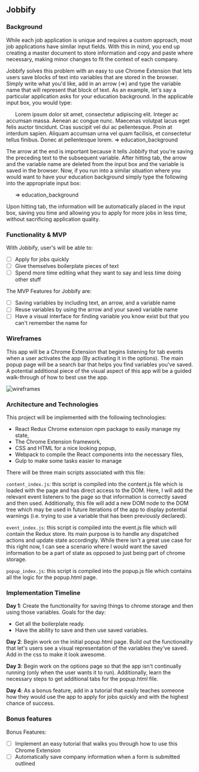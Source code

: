 ## Jobbify

### Background

While each job application is unique and requires a custom approach, most job applications have similar input fields. With this in mind, you end up creating a master document to store information and copy and paste where necessary, making minor changes to fit the context of each company.

Jobbify solves this problem with an easy to use Chrome Extension that lets users save blocks of text into variables that are stored in the browser. Simply write what you'd like, add in an arrow (=>) and type the variable name that will represent that block of text. As an example, let's say a particular application asks for your education background. In the applicable input box, you would type:

&nbsp;&nbsp;&nbsp;&nbsp;&nbsp;&nbsp;Lorem ipsum dolor sit amet, consectetur adipiscing elit. Integer ac accumsan massa. Aenean ac congue nunc. Maecenas volutpat lacus eget felis auctor tincidunt. Cras suscipit vel dui ac pellentesque. Proin at interdum sapien. Aliquam accumsan urna vel quam facilisis, et consectetur tellus finibus. Donec at pellentesque lorem. => education_background

The arrow at the end is important because it tells Jobbify that you're saving the preceding text to the subsequent variable. After hitting tab, the arrow and the variable name are deleted from the input box and the variable is saved in the browser. Now, if you run into a similar situation where you would want to have your education background simply type the following into the appropriate input box:

&nbsp;&nbsp;&nbsp;&nbsp;&nbsp;&nbsp;=> education_background

Upon hitting tab, the information will be automatically placed in the input box, saving you time and allowing you to apply for more jobs in less time, without sacrificing application quality.

### Functionality & MVP  

With Jobbify, user's will be able to:

- [ ] Apply for jobs quickly
- [ ] Give themselves boilerplate pieces of text
- [ ] Spend more time editing what they want to say and less time doing other stuff

The MVP Features for Jobbify are:

- [ ] Saving variables by including text, an arrow, and a variable name
- [ ] Reuse variables by using the arrow and your saved variable name
- [ ] Have a visual interface for finding variable you know exist but that you can't remember the name for

### Wireframes

  This app will be a Chrome Extension that begins listening for tab events when a user activates the app (By activating it in the options). The main popup page will be a search bar that helps you find variables you've saved. A potential additional piece of the visual aspect of this app will be a guided walk-through of how to best use the app.

![wireframes](docs/job_search.png)

### Architecture and Technologies

This project will be implemented with the following technologies:

- React Redux Chrome extension npm package to easily manage my state,
- The Chrome Extension framework,
- CSS and HTML for a nice looking popup,
- Webpack to compile the React components into the necessary files,
- Gulp to make some tasks easier to manage

There will be three main scripts associated with this file:

`content_index.js`: this script is compiled into the content.js file which is loaded with the page and has direct access to the DOM. Here, I will add the relevant event listeners to the page so that information is correctly saved and then used. Additionally, this file will add a new DOM node to the DOM tree which may be used in future iterations of the app to display potential warnings (i.e. trying to use a variable that has been previously declared).

`event_index.js`: this script is compiled into the event.js file which will contain the Redux store. Its main purpose is to handle any dispatched actions and update state accordingly. While there isn't a great use case for this right now, I can see a scenario where I would want the saved information to be a part of state as opposed to just being part of chrome storage.

`popup_index.js`: this script is compiled into the popup.js file which contains all the logic for the popup.html page.

### Implementation Timeline

**Day 1**: Create the functionality for saving things to chrome storage and then using those variables. Goals for the day:

- Get all the boilerplate ready.
- Have the ability to save and then use saved variables.

**Day 2**: Begin work on the initial popup.html page. Build out the functionality that let's users see a visual representation of the variables they've saved. Add in the css to make it look awesome.

**Day 3**: Begin work on the options page so that the app isn't continually running (only when the user wants it to run). Additionally, learn the necessary steps to get additional tabs for the popup.html file.


**Day 4**: As a bonus feature, add in a tutorial that easily teaches someone how they would use the app to apply for jobs quickly and with the highest chance of success.


### Bonus features

Bonus Features:

- [ ] Implement an easy tutorial that walks you through how to use this Chrome Extension
- [ ] Automatically save company information when a form is submitted outlined
